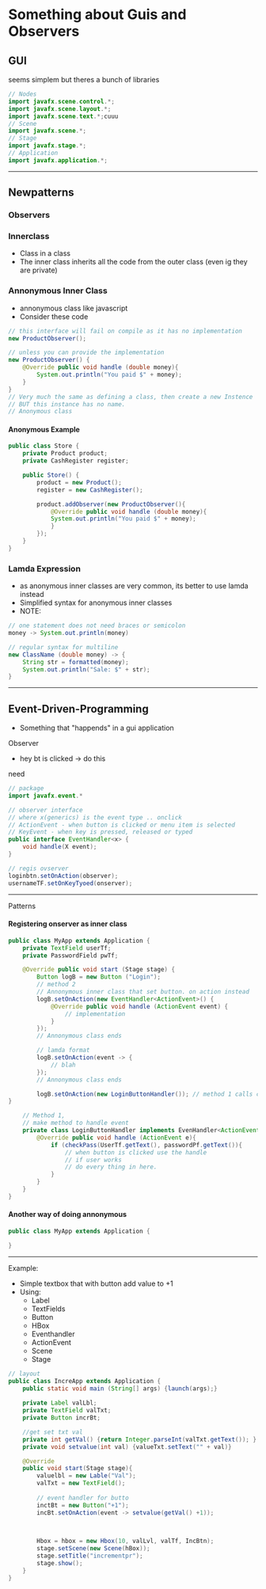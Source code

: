 # Something about Guis and Observers

## GUI

seems simplem but theres a bunch of libraries

```java
// Nodes
import javafx.scene.control.*;
import javafx.scene.layout.*;
import javafx.scene.text.*;cuuu
// Scene
import javafx.scene.*;
// Stage
import javafx.stage.*;
// Application
import javafx.application.*;
```
---

## Newpatterns

### Observers

### Innerclass

- Class in a class
- The inner class inherits all the code from the outer class (even ig they are private)

### Annonymous Inner Class

- annonymous class like javascript
- Consider these code

```java
// this interface will fail on compile as it has no implementation
new ProductObserver();

// unless you can provide the implementation
new ProductObserver() {
    @Override public void handle (double money){
        System.out.println("You paid $" + money);
    }
}
// Very much the same as defining a class, then create a new Instence
// BUT this instance has no name.
// Anonymous class
```

#### Anonymous Example

```java
public class Store {
    private Product product;
    private CashRegister register;

    public Store() {
        product = new Product();
        register = new CashRegister();

        product.addObserver(new ProductObserver(){
            @Override public void handle (double money){
            System.out.println("You paid $" + money);
            }
        });
    }
}
```

### Lamda Expression

- as anonymous inner classes are very common, its better to use lamda instead
- Simplified syntax for anonymous inner classes
- NOTE:

```java
// one statement does not need braces or semicolon
money -> System.out.println(money)

// regular syntax for multiline
new ClassName (double money) -> {
    String str = formatted(money);
    System.out.println("Sale: $" + str);
}
```

---

## Event-Driven-Programming

- Something that "happends" in a gui application

Observer

- hey bt is clicked -> do this

need 

```java
// package
import javafx.event.*

// observer interface
// where x(generics) is the event type .. onclick
// ActionEvent - when button is clicked or menu item is selected
// KeyEvent - when key is pressed, released or typed
public interface EventHandler<x> {
    void handle(X event);
}

// regis ovserver
loginbtn.setOnAction(observer);
usernameTF.setOnKeyTyoed(onserver);
```

---

Patterns

#### Registering onserver as inner class

``` java
public class MyApp extends Application {
    private TextField userTf;
    private PasswordField pwTf;

    @Override public void start (Stage stage) {
        Button logB = new Button ("Login");
        // method 2
        // Annonymous inner class that set button. on action instead
        logB.setOnAction(new EventHandler<ActionEvent>() {
            @Override public void handle (ActionEvent event) {
                // implementation
            }
        });
        // Annonymous class ends

        // lamda format 
        logB.setOnAction(event -> {
            // blah
        });
        // Annonymous class ends

        logB.setOnAction(new LoginButtonHandler()); // method 1 calls custom class below
}   

    // Method 1,
    // make method to handle event
    private class LoginButtonHandler implements EvenHandler<ActionEvent> {
        @Override public void handle (ActionEvent e){
            if (checkPass(UserTf.getText(), passwordPf.getText()){
                // when button is clicked use the handle
                // if user works
                // do every thing in here.
            }
        }
    }
}
```

#### Another way of doing annonymous

```java
public class MyApp extends Application {

}
```

---

Example:

- Simple textbox that with button add value to +1
- Using:
  - Label
  - TextFields
  - Button
  - HBox
  - Eventhandler<X>
  - ActionEvent
  - Scene
  - Stage

```java
// layout
public class IncreApp extends Application {
    public static void main (String[] args) {launch(args);}
    
    private Label valLbl;
    private TextField valTxt;
    private Button incrBt;

    //get set txt val
    private int getVal() {return Integer.parseInt(valTxt.getText()); }
    private void setvalue(int val) {valueTxt.setText("" + val)}

    @Override
    public void start(Stage stage){
        valuelbl = new Lable("Val");
        valTxt = new TextField();
        
        // event handler for butto
        inctBt = new Button("+1");
        incBt.setOnAction(event -> setvalue(getVal() +1));


        
        Hbox = hbox = new Hbox(10, valLvl, valTf, IncBtn);
        stage.setScene(new Scene(hBox));
        stage.setTitle("incrementpr");
        stage.show();
    }
}
```